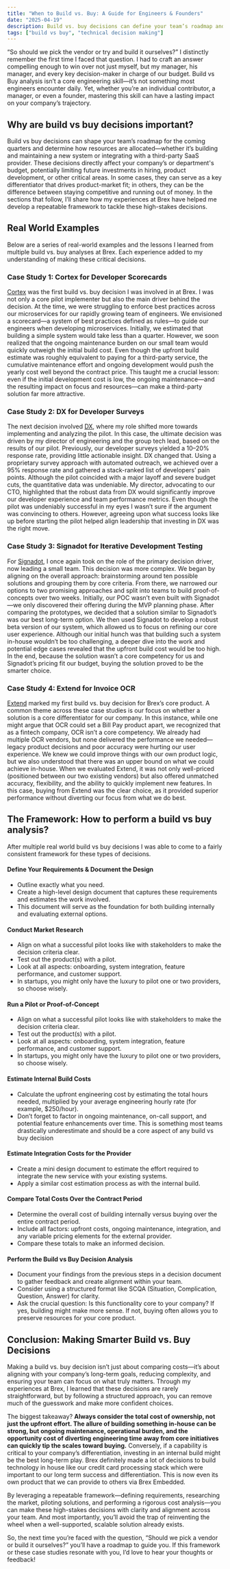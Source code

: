 ```yaml
---
title: "When to Build vs. Buy: A Guide for Engineers & Founders"
date: "2025-04-19"
description: Build vs. buy decisions can define your team’s roadmap and budget. Here’s how to navigate them with clarity, using real world examples and a framework you can reuse yourself.
tags: ["build vs buy", "technical decision making"]
---
```


“So should we pick the vendor or try and build it ourselves?” I distinctly remember the first time I faced that question. I had to craft an answer compelling enough to win over not just myself, but my manager, his manager, and every key decision-maker in charge of our budget. Build vs Buy analysis isn’t a core engineering skill—it’s not something most engineers encounter daily. Yet, whether you’re an individual contributor, a manager, or even a founder, mastering this skill can have a lasting impact on your company’s trajectory.

## Why are build vs buy decisions important?

Build vs buy decisions can shape your team’s roadmap for the coming quarters and determine how resources are allocated—whether it’s building and maintaining a new system or integrating with a third-party SaaS provider. These decisions directly affect your company’s or department's budget, potentially limiting future investments in hiring, product development, or other critical areas. In some cases, they can serve as a key differentiator that drives product-market fit; in others, they can be the difference between staying competitive and running out of money. In the sections that follow, I’ll share how my experiences at Brex have helped me develop a repeatable framework to tackle these high-stakes decisions.

## Real World Examples

Below are a series of real-world examples and the lessons I learned from multiple build vs. buy analyses at Brex. Each experience added to my understanding of making these critical decisions.

### Case Study 1: Cortex for Developer Scorecards

[Cortex](https://www.cortex.io/) was the first build vs. buy decision I was involved in at Brex. I was not only a core pilot implementer but also the main driver behind the decision. At the time, we were struggling to enforce best practices across our microservices for our rapidly growing team of engineers. We envisioned a scorecard—a system of best practices defined as rules—to guide our engineers when developing microservices. Initially, we estimated that building a simple system would take less than a quarter. However, we soon realized that the ongoing maintenance burden on our small team would quickly outweigh the initial build cost. Even though the upfront build estimate was roughly equivalent to paying for a third-party service, the cumulative maintenance effort and ongoing development would push the yearly cost well beyond the contract price. This taught me a crucial lesson: even if the initial development cost is low, the ongoing maintenance—and the resulting impact on focus and resources—can make a third-party solution far more attractive.

### Case Study 2: DX for Developer Surveys

The next decision involved [DX](https://getdx.com/), where my role shifted more towards implementing and analyzing the pilot. In this case, the ultimate decision was driven by my director of engineering and the group tech lead, based on the results of our pilot. Previously, our developer surveys yielded a 10–20% response rate, providing little actionable insight. DX changed that. Using a proprietary survey approach with automated outreach, we achieved over a 95% response rate and gathered a stack-ranked list of developers’ pain points. Although the pilot coincided with a major layoff and severe budget cuts, the quantitative data was undeniable. My director, advocating to our CTO, highlighted that the robust data from DX would significantly improve our developer experience and team performance metrics. Even though the pilot was undeniably successful in my eyes I wasn’t sure if the argument was convincing to others. However, agreeing upon what success looks like up before starting the pilot helped align leadership that investing in DX was the right move.

### Case Study 3: Signadot for Iterative Development Testing

For [Signadot](https://www.signadot.com/), I once again took on the role of the primary decision driver, now leading a small team. This decision was more complex. We began by aligning on the overall approach: brainstorming around ten possible solutions and grouping them by core criteria. From there, we narrowed our options to two promising approaches and split into teams to build proof-of-concepts over two weeks. Initially, our POC wasn’t even built with Signadot—we only discovered their offering during the MVP planning phase. After comparing the prototypes, we decided that a solution similar to Signadot’s was our best long-term option. We then used Signadot to develop a robust beta version of our system, which allowed us to focus on refining our core user experience. Although our initial hunch was that building such a system in-house wouldn’t be too challenging, a deeper dive into the work and potential edge cases revealed that the upfront build cost would be too high. In the end, because the solution wasn’t a core competency for us and Signadot’s pricing fit our budget, buying the solution proved to be the smarter choice.

### Case Study 4: Extend for Invoice OCR

[Extend](https://www.extend.app/) marked my first build vs. buy decision for Brex’s core product. A common theme across these case studies is our focus on whether a solution is a core differentiator for our company. In this instance, while one might argue that OCR could set a Bill Pay product apart, we recognized that as a fintech company, OCR isn’t a core competency. We already had multiple OCR vendors, but none delivered the performance we needed—legacy product decisions and poor accuracy were hurting our user experience. We knew we could improve things with our own product logic, but we also understood that there was an upper bound on what we could achieve in-house. When we evaluated Extend, it was not only well-priced (positioned between our two existing vendors) but also offered unmatched accuracy, flexibility, and the ability to quickly implement new features. In this case, buying from Extend was the clear choice, as it provided superior performance without diverting our focus from what we do best.

## The Framework: How to perform a build vs buy analysis?

After multiple real world build vs buy decisions I was able to come to a fairly consistent framework for these types of decisions.

#### Define Your Requirements & Document the Design

- Outline exactly what you need.
- Create a high-level design document that captures these requirements and estimates the work involved.
- This document will serve as the foundation for both building internally and evaluating external options.

#### Conduct Market Research

- Align on what a successful pilot looks like with stakeholders to make the decision criteria clear.
- Test out the product(s) with a pilot.
- Look at all aspects: onboarding, system integration, feature performance, and customer support.
- In startups, you might only have the luxury to pilot one or two providers, so choose wisely.

#### Run a Pilot or Proof-of-Concept

- Align on what a successful pilot looks like with stakeholders to make the decision criteria clear.
- Test out the product(s) with a pilot.
- Look at all aspects: onboarding, system integration, feature performance, and customer support.
- In startups, you might only have the luxury to pilot one or two providers, so choose wisely.

#### Estimate Internal Build Costs

- Calculate the upfront engineering cost by estimating the total hours needed, multiplied by your average engineering hourly rate (for example, $250/hour).
- Don’t forget to factor in ongoing maintenance, on-call support, and potential feature enhancements over time. This is something most teams drastically underestimate and should be a core aspect of any build vs buy decision

#### Estimate Integration Costs for the Provider

- Create a mini design document to estimate the effort required to integrate the new service with your existing systems.
- Apply a similar cost estimation process as with the internal build.

#### Compare Total Costs Over the Contract Period

- Determine the overall cost of building internally versus buying over the entire contract period.
- Include all factors: upfront costs, ongoing maintenance, integration, and any variable pricing elements for the external provider.
- Compare these totals to make an informed decision.

#### Perform the Build vs Buy Decision Analysis

- Document your findings from the previous steps in a decision document to gather feedback and create alignment within your team.
- Consider using a structured format like SCQA (Situation, Complication, Question, Answer) for clarity.
- Ask the crucial question: Is this functionality core to your company? If yes, building might make more sense. If not, buying often allows you to preserve resources for your core product.

## Conclusion: Making Smarter Build vs. Buy Decisions

Making a build vs. buy decision isn’t just about comparing costs—it’s about aligning with your company’s long-term goals, reducing complexity, and ensuring your team can focus on what truly matters. Through my experiences at Brex, I learned that these decisions are rarely straightforward, but by following a structured approach, you can remove much of the guesswork and make more confident choices.

The biggest takeaway? **Always consider the total cost of ownership, not just the upfront effort. The allure of building something in-house can be strong, but ongoing maintenance, operational burden, and the opportunity cost of diverting engineering time away from core initiatives can quickly tip the scales toward buying.** Conversely, if a capability is critical to your company’s differentiation, investing in an internal build might be the best long-term play. Brex definitely made a lot of decisions to build technology in house like our credit card processing stack which were important to our long term success and differentiation. This is now even its own product that we can provide to others via Brex Embedded.

By leveraging a repeatable framework—defining requirements, researching the market, piloting solutions, and performing a rigorous cost analysis—you can make these high-stakes decisions with clarity and alignment across your team. And most importantly, you’ll avoid the trap of reinventing the wheel when a well-supported, scalable solution already exists.

So, the next time you’re faced with the question, “Should we pick a vendor or build it ourselves?” you’ll have a roadmap to guide you. If this framework or these case studies resonate with you, I’d love to hear your thoughts or feedback!
